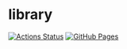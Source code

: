 # library

[![Actions Status](https://github.com/competitive-verifier/competitive-verifier/actions/workflows/verify.yml/badge.svg)](https://github.com/competitive-verifier/competitive-verifier/actions)
[![GitHub Pages](https://img.shields.io/static/v1?label=GitHub+Pages&message=+&color=brightgreen&logo=github)](https://competitive-verifier.github.io/competitive-verifier)
